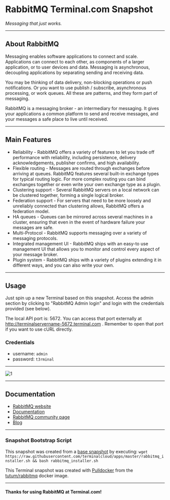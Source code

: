 # **RabbitMQ** Terminal.com Snapshot

*Messaging that just works.*

---

## About RabbitMQ

Messaging enables software applications to connect and scale. Applications can connect to each other, as components of a larger application, or to user devices and data. Messaging is asynchronous, decoupling applications by separating sending and receiving data.

You may be thinking of data delivery, non-blocking operations or push notifications. Or you want to use publish / subscribe, asynchronous processing, or work queues. All these are patterns, and they form part of messaging.

RabbitMQ is a messaging broker - an intermediary for messaging. It gives your applications a common platform to send and receive messages, and your messages a safe place to live until received.

---

## Main Features

- Reliability - RabbitMQ offers a variety of features to let you trade off performance with reliability, including persistence, delivery acknowledgements, publisher confirms, and high availability.
- Flexible routing - Messages are routed through exchanges before arriving at queues. RabbitMQ features several built-in exchange types for typical routing logic. For more complex routing you can bind exchanges together or even write your own exchange type as a plugin.
- Clustering support - Several RabbitMQ servers on a local network can be clustered together, forming a single logical broker.
- Federation support - For servers that need to be more loosely and unreliably connected than clustering allows, RabbitMQ offers a federation model.
- HA queues - Queues can be mirrored across several machines in a cluster, ensuring that even in the event of hardware failure your messages are safe.
- Multi-Protocol - RabbitMQ supports messaging over a variety of messaging protocols.
- Integrated management UI - RabbitMQ ships with an easy-to use management UI that allows you to monitor and control every aspect of your message broker.
- Plugin system - RabbitMQ ships with a variety of plugins extending it in different ways, and you can also write your own.

---

## Usage

Just spin up a new Terminal based on this snapshot. Access the admin section by clicking to "RabbitMQ Admin login" and login with the credentials provided (see below).

The local API port is: 5672. You can access that port externally at http://terminalservername-5672.terminal.com . Remember to open that port if you want to use cURL directly.


### Credentials

- username: `admin`
- password: `t3rminal`

---

![1](http://i.imgur.com/eI3JR4a.png)

---

## Documentation

- [RabbitMQ website](http://www.rabbitmq.com/)
- [Documentation](http://www.rabbitmq.com/documentation.html)
- [RabbitMQ community page](http://www.rabbitmq.com/community.html)
- [Blog](http://www.rabbitmq.com/blog/)

---

### Snapshot Bootstrap Script

This snapshot was created from a [base snapshot](https://www.terminal.com/tiny/FzpHiTXG1K) by executing:
`wget https://raw.githubusercontent.com/terminalcloud/apps/master/rabbitmq_installer.sh && bash rabbitmq_installer.sh`

This Terminal snapshot was created with [Pulldocker](http://blog.terminal.com/docker-without-containers-pulldocker/) from the [tutum/rabbitmq](https://registry.hub.docker.com/u/tutum/rabbitmq/) docker image.

---

#### Thanks for using RabbitMQ at Terminal.com!
